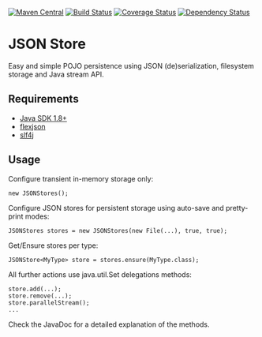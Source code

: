 [![Maven Central](https://maven-badges.herokuapp.com/maven-central/com.github.christiangroth/json-store/badge.svg)](http://search.maven.org/#artifactdetails|com.github.christiangroth|json-store)
[![Build Status](https://secure.travis-ci.org/christiangroth/json-store.svg)](http://travis-ci.org/christiangroth/json-store)
[![Coverage Status](https://coveralls.io/repos/christiangroth/json-store/badge.svg)](https://coveralls.io/r/christiangroth/json-store)
[![Dependency Status](https://www.versioneye.com/user/projects/551efcaf971f7847ca0003e2/badge.svg?style=flat)](https://www.versioneye.com/user/projects/551efcaf971f7847ca0003e2)

JSON Store
=====================
Easy and simple POJO persistence using JSON (de)serialization, filesystem storage and Java stream API.

Requirements
------------

- [Java SDK 1.8+][1]
- [flexjson][2]
- [slf4j][3]

Usage
-----

Configure transient in-memory storage only:

	new JSONStores();

Configure JSON stores for persistent storage using auto-save and pretty-print modes:

	JSONStores stores = new JSONStores(new File(...), true, true);

Get/Ensure stores per type:

	JSONStore<MyType> store = stores.ensure(MyType.class);

All further actions use java.util.Set delegations methods:

	store.add(...);
	store.remove(...);
	store.parallelStream();
	...

Check the JavaDoc for a detailed explanation of the methods.

[1]: http://www.oracle.com/technetwork/java/javase/downloads/index.html
[2]: http://flexjson.sourceforge.net/
[3]: http://www.slf4j.org/
